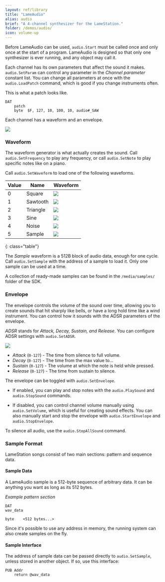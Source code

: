 ```yaml
---
layout: ref/library 
title: "LameAudio"
alias: audio 
brief: "A 4-channel synthesizer for the LameStation."
folder: /demos/audio/
icon: volume-up
---
```


Before LameAudio can be used, `audio.Start` must be called once and only once at the start of a program. LameAudio is designed so that only one synthesizer is ever running, and any object may call it.

Each channel has its own parameters that affect the sound it makes. `audio.SetParam` can control any parameter in the _Channel parameter_ constant list. You can change all parameters at once with the `audio.LoadPatch` command, which is good if you change instruments often.

This is what a patch looks like.

```
DAT
    patch
    byte  $F, 127, 10, 100, 10, audio#_SAW
```

Each channel has a waveform and an envelope.

![](audio_flow.png)

### Waveform

The waveform generator is what actually creates the sound. Call `audio.SetFrequency` to play any frequency, or call `audio.SetNote` to play specific notes like on a piano.

Call `audio.SetWaveform` to load one of the following waveforms.

| Value   | Name     | Waveform            |
|---------|----------|---------------------|
| 0       | Square   | ![](0_square.png)   |
| 1       | Sawtooth | ![](1_saw.png)      |
| 2       | Triangle | ![](2_triangle.png) |
| 3       | Sine     | ![](3_sine.png)     |
| 4       | Noise    | ![](4_noise.png)    |
| 5       | Sample   | ![](5_sample.png)   |
{: class="table"}

The _Sample_ waveform is a 512B block of audio data, enough for one cycle. Call `audio.SetSample` with the address of a sample to load it. Only one sample can be used at a time.

A collection of ready-made samples can be found in the `/media/samples/` folder of the SDK.

### Envelope

The envelope controls the volume of the sound over time, allowing you to create sounds that hit sharply like bells, or have a long hold time like a wind instrument. You can control how it sounds with the ADSR parameters of the envelope.

_ADSR_ stands for _Attack, Decay, Sustain, and Release_. You can configure ADSR settings with `audio.SetADSR`.

![](adsr.png)

- *Attack* (`0-127`) - The time from silence to full volume.
- *Decay* (`0-127`) - The time from the max value to...
- *Sustain* (`0-127`) - The volume at which the note is held while pressed.
- *Release* (`0-127`) - The time from sustain to silence.

The envelope can be toggled with `audio.SetEnvelope`.

- If enabled, you can play and stop notes with the `audio.PlaySound` and `audio.StopSound` commands.

- If disabled, you can control channel volume manually using `audio.SetVolume`, which is useful for creating sound effects. You can also manually start and stop the envelope with `audio.StartEnvelope` and `audio.StopEnvelope`.

To silence all audio, use the `audio.StopAllSound` command.

### Sample Format

LameStation songs consist of two main sections: pattern and sequence data.

#### Sample Data

A LameAudio sample is a 512-byte sequence of arbitrary data. It can be anything you want as long as its 512 bytes.

*Example pattern section*

```
DAT
wav_data

byte    <512 bytes...>
```

Since it's possible to use any address in memory, the running system can also create samples on the fly.

#### Sample Interface

The address of sample data can be passed directly to `audio.SetSample`, unless stored in another object. If so, use this interface:

```
PUB Addr
    return @wav_data
```

